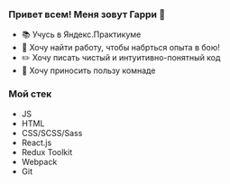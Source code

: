 ### Привет всем! Меня зовут Гарри 👋

- 📚 Учусь в Яндекс.Практикуме
- 🎯 Хочу найти работу, чтобы набрться опыта в бою!
- :pencil2: Хочу писать чистый и интуитивно-понятный код
- 🌱 Хочу приносить пользу комнаде

### Мой стек
- JS 
- HTML
- CSS/SCSS/Sass
- React.js
- Redux Toolkit
- Webpack
- Git

<!--
**Garri-99/Garri-99** is a ✨ _special_ ✨ repository because its `README.md` (this file) appears on your GitHub profile.

Here are some ideas to get you started:

- 🔭 I’m currently working on ...
- 🌱 I’m currently learning ...
- 👯 I’m looking to collaborate on ...
- 🤔 I’m looking for help with ...
- 💬 Ask me about ...
- 📫 How to reach me: ...
- 😄 Pronouns: ...
- ⚡ Fun fact: ...
-->
